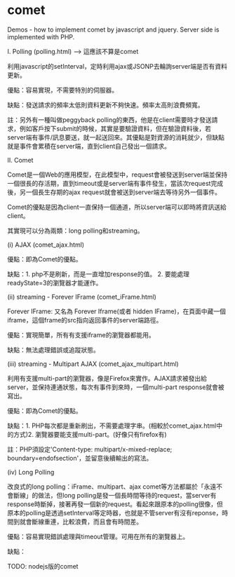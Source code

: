comet
=====

Demos - how to implement comet by javascript and jquery. Server side is implemented with PHP.

I. Polling  (polling.html) --> 這應該不算是comet

利用javascript的setInterval，定時利用ajax或JSONP去輪詢server端是否有資料更新。

優點：容易實現，不需要特別的伺服器。

缺點：發送請求的頻率太低則資料更新不夠快速。頻率太高則浪費頻寬。

註：另外有一種叫做peggyback polling的東西，他是在client需要時才發送請求，例如客戶按下submit的時候，其實是要驗證資料，但在驗證資料後，若server端有事件/訊息要送，就一起送回來。其優點是對資源的消耗就少，但缺點就是事件會累積在server端，直到client自己發出一個請求。

II. Comet

Comet是一個Web的應用模型，在此模型中，request會被發送到server端並保持一個很長的存活期，直到timeout或是server端有事件發生，當該次request完成後，另一個長生存期的ajax request就會被送到server端去等待另外一個事件。

Comet的優點是因為client一直保持一個通道，所以server端可以即時將資訊送給client。

其實現可以分為兩類：long polling和streaming。

(i) AJAX (comet_ajax.html)

優點：即為Comet的優點。

缺點：1. php不是刷新，而是一直增加response的值。
      2. 要能處理readyState=3的瀏覽器才能運作。
      
(ii) streaming - Forever IFrame (comet_iFrame.html)

Forever IFrame: 又名為 Forever Iframe(或者 hidden IFrame)，在頁面中藏一個iframe，這個frame的src指向返回事件的server端路徑。

優點：實現簡單，所有有支援iframe的瀏覽器都能用。

缺點：無法處理錯誤或追蹤狀態。

(iii) streaming - Multipart AJAX (comet_ajax_multipart.html)

利用有支援multi-part的瀏覽器，像是Firefox來實作。AJAX請求被發出給server，並保持連通狀態，每次有事件到來時，一個multi-part response就會被寫出。

優點：即為Comet的優點。

缺點：1. PHP每次都是重新刷出，不需要處理字串。(相較於comet_ajax.html中的方式)2. 瀏覽器要能支援multi-part。(好像只有firefox有)

註：PHP須設定'Content-type: multipart/x-mixed-replace; boundary=endofsection'，並留意後續輸出的寫法。

(iv) Long Polling

改良式的long polling：iFrame、multipart、ajax comet等方法都屬於「永遠不會斷線」的做法，但long polling是發一個長時間等待的request，當server有response時斷掉，接著再發一個新的request。看起來跟原本的polling很像，但原本的polling是透過setInterval等定時器，也就是不管server有沒有reponse，時間到就會斷線重連，比較浪費，而且會有時間差。

優點：容易實現錯誤處理與timeout管理。可用在所有的瀏覽器上。

缺點：

TODO: nodejs版的comet




